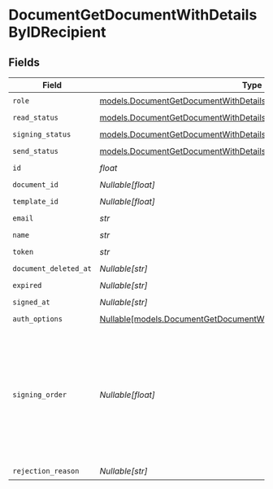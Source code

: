 # DocumentGetDocumentWithDetailsByIDRecipient


## Fields

| Field                                                                                                                                          | Type                                                                                                                                           | Required                                                                                                                                       | Description                                                                                                                                    |
| ---------------------------------------------------------------------------------------------------------------------------------------------- | ---------------------------------------------------------------------------------------------------------------------------------------------- | ---------------------------------------------------------------------------------------------------------------------------------------------- | ---------------------------------------------------------------------------------------------------------------------------------------------- |
| `role`                                                                                                                                         | [models.DocumentGetDocumentWithDetailsByIDRole](../models/documentgetdocumentwithdetailsbyidrole.md)                                           | :heavy_check_mark:                                                                                                                             | N/A                                                                                                                                            |
| `read_status`                                                                                                                                  | [models.DocumentGetDocumentWithDetailsByIDReadStatus](../models/documentgetdocumentwithdetailsbyidreadstatus.md)                               | :heavy_check_mark:                                                                                                                             | N/A                                                                                                                                            |
| `signing_status`                                                                                                                               | [models.DocumentGetDocumentWithDetailsByIDSigningStatus](../models/documentgetdocumentwithdetailsbyidsigningstatus.md)                         | :heavy_check_mark:                                                                                                                             | N/A                                                                                                                                            |
| `send_status`                                                                                                                                  | [models.DocumentGetDocumentWithDetailsByIDSendStatus](../models/documentgetdocumentwithdetailsbyidsendstatus.md)                               | :heavy_check_mark:                                                                                                                             | N/A                                                                                                                                            |
| `id`                                                                                                                                           | *float*                                                                                                                                        | :heavy_check_mark:                                                                                                                             | N/A                                                                                                                                            |
| `document_id`                                                                                                                                  | *Nullable[float]*                                                                                                                              | :heavy_check_mark:                                                                                                                             | N/A                                                                                                                                            |
| `template_id`                                                                                                                                  | *Nullable[float]*                                                                                                                              | :heavy_check_mark:                                                                                                                             | N/A                                                                                                                                            |
| `email`                                                                                                                                        | *str*                                                                                                                                          | :heavy_check_mark:                                                                                                                             | N/A                                                                                                                                            |
| `name`                                                                                                                                         | *str*                                                                                                                                          | :heavy_check_mark:                                                                                                                             | N/A                                                                                                                                            |
| `token`                                                                                                                                        | *str*                                                                                                                                          | :heavy_check_mark:                                                                                                                             | N/A                                                                                                                                            |
| `document_deleted_at`                                                                                                                          | *Nullable[str]*                                                                                                                                | :heavy_check_mark:                                                                                                                             | N/A                                                                                                                                            |
| `expired`                                                                                                                                      | *Nullable[str]*                                                                                                                                | :heavy_check_mark:                                                                                                                             | N/A                                                                                                                                            |
| `signed_at`                                                                                                                                    | *Nullable[str]*                                                                                                                                | :heavy_check_mark:                                                                                                                             | N/A                                                                                                                                            |
| `auth_options`                                                                                                                                 | [Nullable[models.DocumentGetDocumentWithDetailsByIDRecipientAuthOptions]](../models/documentgetdocumentwithdetailsbyidrecipientauthoptions.md) | :heavy_check_mark:                                                                                                                             | N/A                                                                                                                                            |
| `signing_order`                                                                                                                                | *Nullable[float]*                                                                                                                              | :heavy_check_mark:                                                                                                                             | The order in which the recipient should sign the document. Only works if the document is set to sequential signing.                            |
| `rejection_reason`                                                                                                                             | *Nullable[str]*                                                                                                                                | :heavy_check_mark:                                                                                                                             | N/A                                                                                                                                            |